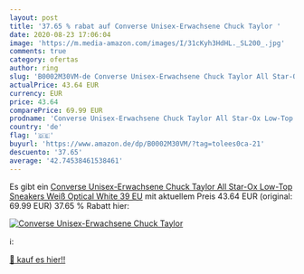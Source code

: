 ```yaml
---
layout: post
title: '37.65 % rabat auf Converse Unisex-Erwachsene Chuck Taylor '
date: 2020-08-23 17:06:04
image: 'https://m.media-amazon.com/images/I/31cKyh3HdHL._SL200_.jpg'
comments: true
category: ofertas
author: ring
slug: 'B0002M30VM-de Converse Unisex-Erwachsene Chuck Taylor All Star-Ox Low-Top Sneakers  Weiß  Optical White   39 EU'
actualPrice: 43.64 EUR
currency: EUR
price: 43.64
comparePrice: 69.99 EUR
prodname: 'Converse Unisex-Erwachsene Chuck Taylor All Star-Ox Low-Top Sneakers  Weiß  Optical White   39 EU'
country: 'de'
flag: '🇩🇪'
buyurl: 'https://www.amazon.de/dp/B0002M30VM/?tag=tolees0ca-21'
descuento: '37.65'
average: '42.74538461538461'
---
```


Es gibt ein [Converse Unisex-Erwachsene Chuck Taylor All Star-Ox Low-Top Sneakers  Weiß  Optical White   39 EU](https://www.amazon.de/dp/B0002M30VM/?tag=tolees0ca-21) mit aktuellem Preis 43.64 EUR (original: 69.99 EUR) 37.65 % Rabatt hier:

[![Converse Unisex-Erwachsene Chuck Taylor ](https://m.media-amazon.com/images/I/31cKyh3HdHL._SL200_.jpg)](https://www.amazon.de/dp/B0002M30VM/?tag=tolees0ca-21)

ℹ️:


[🛒 kauf es hier!!](https://www.amazon.de/dp/B0002M30VM/?tag=tolees0ca-21)
